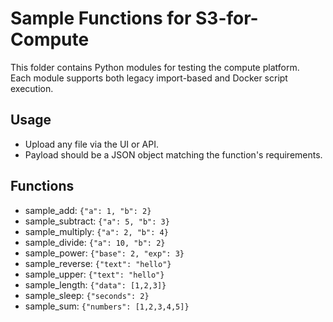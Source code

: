# Sample Functions for S3-for-Compute

This folder contains Python modules for testing the compute platform.  
Each module supports both legacy import-based and Docker script execution.

## Usage

- Upload any file via the UI or API.
- Payload should be a JSON object matching the function's requirements.

## Functions

- sample_add: `{"a": 1, "b": 2}`
- sample_subtract: `{"a": 5, "b": 3}`
- sample_multiply: `{"a": 2, "b": 4}`
- sample_divide: `{"a": 10, "b": 2}`
- sample_power: `{"base": 2, "exp": 3}`
- sample_reverse: `{"text": "hello"}`
- sample_upper: `{"text": "hello"}`
- sample_length: `{"data": [1,2,3]}`
- sample_sleep: `{"seconds": 2}`
- sample_sum: `{"numbers": [1,2,3,4,5]}`
